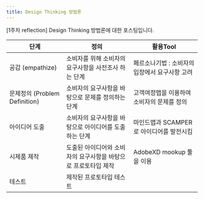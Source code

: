 ```yaml
---
title: Design Thinking 방법론
---
```

\[1주차 reflection\] Design Thinking 방법론에 대한 포스팅입니다.

|단계|정의|활용Tool|
|----|----|--------|
|공감  (empathize)|소비자를 위해 소비자의 요구사항을 사전조사 하는 단계|페르소나기법 : 소비자의 입장에서 요구사항 고려|
|문제정의  (Problem Definition)|소비자의 요구사항을 바탕으로 문제를 정의하는 단계|고객여정맵을 이용하여 소비자의 문제를 정의|
|아이디어 도출|소비자의 요구사항을 바탕으로 아이디어를 도출하는 단계|마인드맵과 SCAMPER로 아이디어를 발전시킴|
|시제품 제작|도출된 아이디어와 소비자의 요구사항을 바탕으로 프로토타입 제작|AdobeXD mookup 툴을 이용|
|테스트|제작된 프로토타입 테스트|
